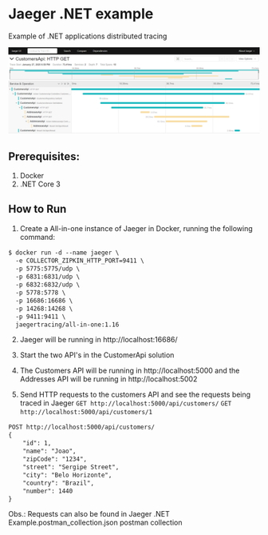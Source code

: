 # Jaeger .NET example
Example of .NET applications distributed tracing

![picture alt](https://github.com/fsnader/jaeger-dotnet-example/blob/master/jaeger-example.png)

## Prerequisites:
1. Docker
2. .NET Core 3

## How to Run
1. Create a All-in-one instance of Jaeger in Docker, running the following command:

```
$ docker run -d --name jaeger \
  -e COLLECTOR_ZIPKIN_HTTP_PORT=9411 \
  -p 5775:5775/udp \
  -p 6831:6831/udp \
  -p 6832:6832/udp \
  -p 5778:5778 \
  -p 16686:16686 \
  -p 14268:14268 \
  -p 9411:9411 \
  jaegertracing/all-in-one:1.16
 ```

2. Jaeger will be running in http://localhost:16686/

3. Start the two API's in the CustomerApi solution
4. The Customers API will be running in http://localhost:5000 and the Addresses API will be running in http://localhost:5002
5. Send HTTP requests to the customers API and see the requests being traced in Jaeger
`GET http://localhost:5000/api/customers/`
`GET http://localhost:5000/api/customers/1`
```
POST http://localhost:5000/api/customers/
{
    "id": 1,
    "name": "Joao",
    "zipCode": "1234",
    "street": "Sergipe Street",
    "city": "Belo Horizonte",
    "country": "Brazil",
    "number": 1440
}
```
Obs.: Requests can also be found in Jaeger .NET Example.postman_collection.json postman collection
